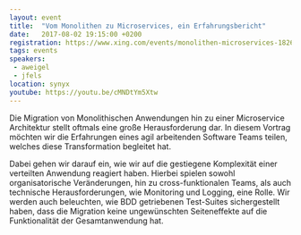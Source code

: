 ```yaml
---
layout: event
title:  "Vom Monolithen zu Microservices, ein Erfahrungsbericht"
date:   2017-08-02 19:15:00 +0200
registration: https://www.xing.com/events/monolithen-microservices-1826030
tags: events
speakers:
 - aweigel
 - jfels
location: synyx
youtube: https://youtu.be/cMNDtYm5Xtw
---
```


Die Migration von Monolithischen Anwendungen hin zu einer Microservice Architektur stellt oftmals eine große Herausforderung dar. In diesem
Vortrag möchten wir die Erfahrungen eines agil arbeitenden Software
Teams teilen, welches diese Transformation begleitet hat.

Dabei gehen wir darauf ein, wie wir auf die gestiegene Komplexität einer
verteilten Anwendung reagiert haben. Hierbei spielen sowohl
organisatorische Veränderungen, hin zu cross-funktionalen Teams, als
auch technische Herausforderungen, wie Monitoring und Logging, eine
Rolle. Wir werden auch beleuchten, wie BDD getriebenen Test-Suites
sichergestellt haben, dass die Migration keine ungewünschten
Seiteneffekte auf die Funktionalität der Gesamtanwendung hat.